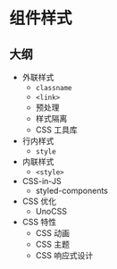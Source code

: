 # 组件样式

## 大纲

- 外联样式
  - `classname`
  - `<link>`
  - 预处理
  - 样式隔离
  - CSS 工具库
- 行内样式
  - `style`
- 内联样式
  - `<style>`
- CSS-in-JS
  - styled-components
- CSS 优化
  - UnoCSS
- CSS 特性
  - CSS 动画
  - CSS 主题
  - CSS 响应式设计
